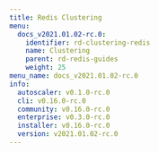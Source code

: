 ```yaml
---
title: Redis Clustering
menu:
  docs_v2021.01.02-rc.0:
    identifier: rd-clustering-redis
    name: Clustering
    parent: rd-redis-guides
    weight: 25
menu_name: docs_v2021.01.02-rc.0
info:
  autoscaler: v0.1.0-rc.0
  cli: v0.16.0-rc.0
  community: v0.16.0-rc.0
  enterprise: v0.3.0-rc.0
  installer: v0.16.0-rc.0
  version: v2021.01.02-rc.0
---
```


